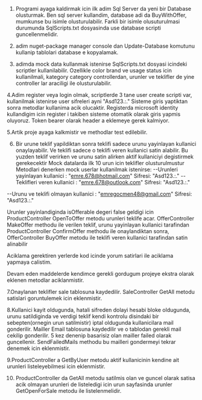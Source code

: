 1. Programi ayaga kaldirmak icin ilk adim Sql Server da yeni bir Database olusturmak.
Ben sql server kullandim, database adi da BuyWithOffer, mumkunse bu isimle olusturulabilir. Farkli bir isimle olusuturulmasi durumunda 
SqlScripts.txt dosyasinda use database scripti guncellenmelidir.

2. adim nuget-package manager console dan Update-Database komutunu kullanip tablolari database e kopyalamak.

3. adimda mock data kullanmak istenirse SqlScripts.txt dosyasi icindeki scriptler kullanilabilir. Ozellikle color brand ve usage status icin 
kullanilmali, kategory category controllerdan, urunler ve teklifler de yine controller lar araciligi ile olusturulabilir.

4.Adim register veya login olmak, scriptlerde 3 tane user create scripti var, kullanilmak istenirse user sifreleri ayni "Asd123.:."
Sisteme giris yaptiktan sonra metodlar kullanima acik olucaktir. Registerda microsoft identity kullandigim icin register i takiben sisteme 
otomatik olarak giris yapmis oluyoruz. Token bearer olarak header a eklemeye gerek kalmiyor.

5.Artik proje ayaga kalkmistir ve methodlar test edilebilir.

6. Bir urune teklif yapildiktan sonra teklifi sadece urunu yayinlayan kullanici onaylayabilir.
 Ve teklifi sadece o teklifi veren kullanici satin alabilir.
 Bu yuzden teklif verirken ve urunu satin alirken aktif kullaniciyi degistirmek gerekecektir
 Mock datalarda ilk 10 urun icin teklifler olusturulmustur
  Metodlari denerken mock userlar kullanilmak istenirse:
--Urunleri yayinlayan kullanici			: "emre.678@hotmail.com" Sifresi: "Asd123.:."
--Teklifleri veren kullanici 			: "emre.678@outlook.com" Sifresi: "Asd123.:."

--Urunu ve teklifi olmayan kullanici    : "emregocmen48@gmail.com" Sifresi: "Asd123.:."

Urunler yayinlandiginda isOfferable degeri false geldigi icin ProductController OpenToOffer metodu urunleri teklife acar.
OfferController MakeOffer methodu ile verilen teklif, urunu yayinlayan kullanici tarafindan ProductController ConfirmOffer methodu ile 
onaylandiktan sonra, OfferController BuyOffer metodu ile teklifi veren kullanici tarafindan satin alinabilir

Aciklama gerektiren yerlerde kod icinde yorum satirlari ile aciklama yapmaya calistim.

Devam eden maddelerde kendimce gerekli gordugum projeye ekstra olarak eklenen metodlar aciklanmistir.

7.Onaylanan teklifler sale tablosuna kaydedilir. SaleController GetAll metodu satislari goruntulemek icin eklenmistir.

8.Kullanici kayit oldugunda, hatali sifreden dolayi hesabi bloke oldugunda, urunu satildiginda ve verdigi teklif 
kendi kontrolu disindaki bir sebepten(ornegin urun satilmistir) iptal oldugunda kullanicilara mail gonderilir. Mailler Email tablosuna kaydedilir 
ve o tablodan gerekli mail cekilip gonderilir. 5 kez denenip basarisiz olan mailler failed olarak guncellenir. SendFailedMails methodu bu mailleri
gondermeyi tekrar denemek icin eklenmistir.

9.ProductController a GetByUser metodu aktif kullanicinin kendine ait urunleri listeleyebilmesi icin eklenmistir.

10. ProductController da GetAll metodu satilmis olan ve guncel olarak satisa acik olmayan urunleri de listeledigi icin urun sayfasinda urunler 
GetOpenForSale metodu ile listelenmelidir.

